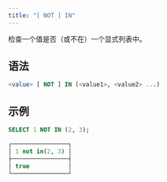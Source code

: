```yaml
---
title: "[ NOT ] IN"
---
```


检查一个值是否（或不在）一个显式列表中。

## 语法

```sql
<value> [ NOT ] IN (<value1>, <value2> ...)
```

## 示例

```sql
SELECT 1 NOT IN (2, 3);

┌────────────────┐
│ 1 not in(2, 3) │
├────────────────┤
│ true           │
└────────────────┘
```